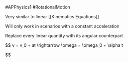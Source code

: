 #APPhysics1 #RotationalMotion 

Very similar to linear [[Kinematics Equations]]

Will only work in scenarios with a constant acceleration

Replace every linear quantity with its angular counterpart

 $$
 v = v_0 + at \rightarrow \omega = \omega_0 + \alpha t
 
 
 
 
 
 
 $$
